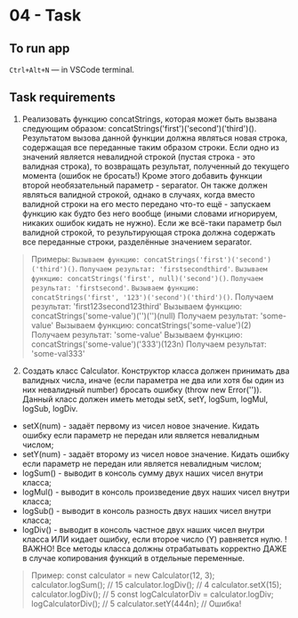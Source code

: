 # 04 - Task

## To run app

`Ctrl+Alt+N` &mdash; in VSCode terminal.

## Task requirements

1.  Реализовать функцию concatStrings, которая может быть вызвана следующим образом: concatStrings('first')('second')('third')().
    Результатом вызова данной функции должна являться новая строка, содержащая все переданные таким образом строки.
    Если одно из значений является невалидной строкой (пустая строка - это валидная строка), то возвращать результат, полученный до текущего момента (ошибок не бросать!)
    Кроме этого добавить функции второй необязательный параметр - separator. Он также должен являться валидной строкой, однако в случаях, когда вместо валидной строки на его место передано что-то ещё - запускаем функцию как будто без него вообще (иными словами игнорируем, никаких ошибок кидать не нужно). Если же всё-таки параметр был валидной строкой, то результирующая строка должна содержать все переданные строки, разделённые значением separator.

> Примеры:
> `Вызываем функцию: concatStrings('first')('second')('third')()`.
> `Получаем результат: 'firstsecondthird'`.
> `Вызываем функцию: concatStrings('first', null)('second')()`.
> `Получаем результат: 'firstsecond'`.
> `Вызываем функцию: concatStrings('first', '123')('second')('third')()`.
> Получаем результат: 'first123second123third'
> Вызываем функцию: concatStrings('some-value')('')('')(null)
> Получаем результат: 'some-value'
> Вызываем функцию: concatStrings('some-value')(2)
> Получаем результат: 'some-value'
> Вызываем функцию: concatStrings('some-value')('333')(123n)
> Получаем результат: 'some-val333'

2. Создать класс Calculator. Конструктор класса должен принимать два валидных числа, иначе (если параметра не два или хотя бы один из них невалидный number) бросать ошибку (throw new Error('')). Данный класс должен иметь методы setX, setY, logSum, logMul, logSub, logDiv.

- setX(num) - задаёт первому из чисел новое значение. Кидать ошибку если параметр не передан или является невалидным числом;
- setY(num) - задаёт второму из чисел новое значение. Кидать ошибку если параметр не передан или является невалидным числом;
- logSum() - выводит в консоль сумму двух наших чисел внутри класса;
- logMul() - выводит в консоль произведение двух наших чисел внутри класса;
- logSub() - выводит в консоль разность двух наших чисел внутри класса;
- logDiv() - выводит в консоль частное двух наших чисел внутри класса ИЛИ кидает ошибку, если второе число (Y) равняется нулю.
  !ВАЖНО! Все методы класса должны отрабатывать корректно ДАЖЕ в случае копирования функций в отдельные переменные.

> Пример:
> const calculator = new Calculator(12, 3);
> calculator.logSum(); // 15
> calculator.logDiv(); // 4
> calculator.setX(15);
> calculator.logDiv(); // 5
> const logCalculatorDiv = calculator.logDiv;
> logCalculatorDiv(); // 5
> calculator.setY(444n); // Ошибка!
